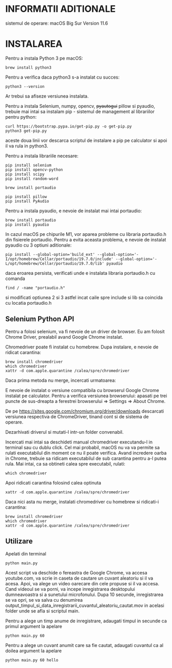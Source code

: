 # INFORMATII ADITIONALE
sistemul de operare: macOS Big Sur Version 11.6

# INSTALAREA

Pentru a instala Python 3 pe macOS:
```
brew install python3
```

Pentru a verifica daca python3 s-a instalat cu succes:
```
python3 --version
```

Ar trebui sa afiseze versiunea instalata.

Pentru a instala Selenium, numpy, opencv, ~~pyautogui~~ pillow si pyaudio, trebuie mai intai sa instalam pip - sistemul de management al librariilor pentru python:
```
curl https://bootstrap.pypa.io/get-pip.py -o get-pip.py
python3 get-pip.py
```

aceste doua linii vor descarca scriptul de instalare a pip pe calculator si apoi il va rula in python3.

Pentru a instala librariile necesare:
```
pip install selenium
pip install opencv-python
pip install scipy
pip install random-word

brew install portaudio

pip install pillow
pip install PyAudio
```

Pentru a instala pyaudio, e nevoie de instalat mai intai portaudio:
```
brew install portaudio
pip install pyaudio
```

In cazul macOS pe chipurile M1, vor aparea probleme cu libraria portaudio.h din fisierele portaudio. Pentru a evita aceasta problema, e nevoie de instalat pyaudio cu 3 optiuni aditionale:

```
pip install --global-option='build_ext' --global-option='-I/opt/homebrew/Cellar/portaudio/19.7.0/include' --global-option='-L/opt/homebrew/Cellar/portaudio/19.7.0/lib' pyaudio
```

daca eroarea persista, verificati unde e instalata libraria portaudio.h cu comanda
```
find / -name "portaudio.h"
```

si modificati optiunea 2 si 3 astfel incat caile spre include si lib sa coincida cu locatia portaudio.h


## Selenium Python API

Pentru a folosi selenium, va fi nevoie de un driver de browser. Eu am folosit Chrome Driver, prealabil avand Google Chrome instalat.

Chromedriver poate fi instalat cu homebrew. Dupa instalare, e nevoie de ridicat carantina:
```
brew install chromedriver
which chromedriver
xattr -d com.apple.quarantine /calea/spre/chromedriver
```

Daca prima metoda nu merge, incercati urmatoarea:

E nevoie de instalat o versiune compatibila cu browserul Google Chrome instalat pe calculator. Pentru a verifica versiunea browserului: apasati pe trei puncte de sus-dreapta a ferestrei browserului => Settings => About Chrome.

De pe https://sites.google.com/chromium.org/driver/downloads descarcati versiunea respectiva de ChromeDriver, tinand cont si de sistema de operare.

Dezarhivati driverul si mutati-l intr-un folder convenabil.

Incercati mai intai sa deschideti manual chromedriver executandu-l in terminal sau cu dublu click. Cel mai probabil, macOS nu va va permite sa rulati executabilul din moment ce nu il poate verifica. Avand incredere oarba in Chrome, trebuie sa ridicam executabilul de sub carantina pentru a-l putea rula. Mai intai, ca sa obtineti calea spre executabil, rulati:
```
which chromedriver
```
Apoi ridicati carantina folosind calea optinuta
```
xattr -d com.apple.quarantine /calea/spre/chromedriver
```

Daca nici asta nu merge, instalati chromedriver cu homebrew si ridicati-i carantina:
```
brew install chromedriver
which chromedriver
xattr -d com.apple.quarantine /calea/spre/chromedriver
```

## Utilizare

Apelati din terminal 

```
python main.py
```

Acest script va deschide o fereastra de Google Chrome, va accesa youtube.com, va scrie in caseta de cautare un cuvant aleatoriu si il va acesa. Apoi, va alege un video oarecare din cele propuse si il va accesa. Cand videoul se va porni, va incepe inregistrarea desktopului dumneavoastra si a sunetului microfonului. Dupa 10 secunde, inregistrarea se va opri, se va salva cu denumirea output_timpul_si_data_inregistrarii_cuvantul_aleatoriu_cautat.mov in acelasi folder unde se afla si scriptul main.

Pentru a alege un timp anume de inregistrare, adaugati timpul in secunde ca primul argument la apelare

```
python main.py 60
```

Pentru a alege un cuvant anumit care sa fie cautat, adaugati cuvantul ca al doilea argument la apelare

```
python main.py 60 hello
```